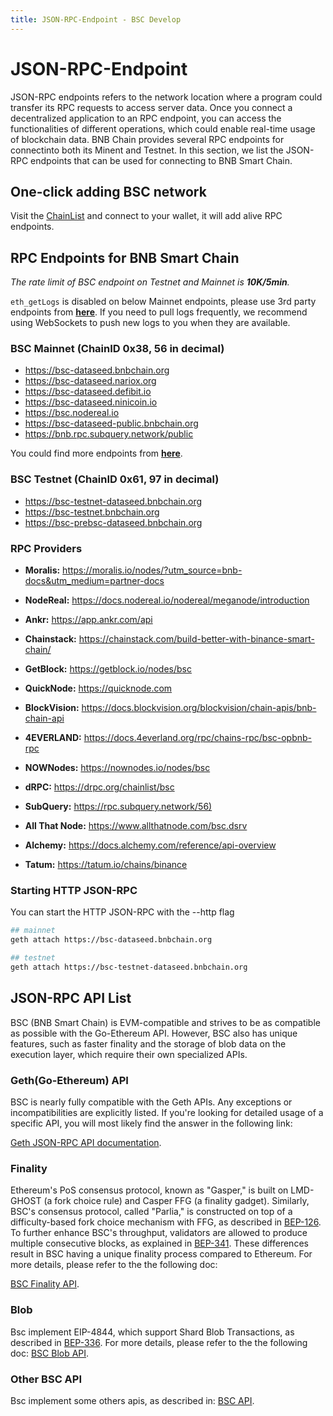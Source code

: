 ```yaml
---
title: JSON-RPC-Endpoint - BSC Develop
---
```



# JSON-RPC-Endpoint

JSON-RPC endpoints refers to the network location where a program could transfer its RPC requests to access server data. Once you connect a decentralized application to an RPC endpoint, you can access the functionalities of different operations, which could enable real-time usage of blockchain data. BNB Chain provides several RPC endpoints for connectinto both its Minent and Testnet. In this section, we list the JSON-RPC endpoints that can be used for connecting to BNB Smart Chain.

## One-click adding BSC network

Visit the [ChainList](https://chainlist.org/chain/56) and connect to your wallet, it will add alive RPC endpoints.

## RPC Endpoints for BNB Smart Chain 

*The rate limit of BSC endpoint on Testnet and Mainnet is **10K/5min**.*

`eth_getLogs` is disabled on below Mainnet endpoints, please use 3rd party endpoints from **[here](https://chainlist.org/chain/56)**.
If you need to pull logs frequently, we recommend using WebSockets to push new logs to you when they are available.

### BSC Mainnet (ChainID 0x38, 56 in decimal)

* https://bsc-dataseed.bnbchain.org
* https://bsc-dataseed.nariox.org
* https://bsc-dataseed.defibit.io
* https://bsc-dataseed.ninicoin.io
* https://bsc.nodereal.io
* https://bsc-dataseed-public.bnbchain.org
* https://bnb.rpc.subquery.network/public

You could find more endpoints from **[here](https://chainlist.org/chain/56)**.

### BSC Testnet (ChainID 0x61, 97 in decimal)

* https://bsc-testnet-dataseed.bnbchain.org
* https://bsc-testnet.bnbchain.org
* https://bsc-prebsc-dataseed.bnbchain.org

### RPC Providers

* **Moralis:** <https://moralis.io/nodes/?utm_source=bnb-docs&utm_medium=partner-docs>

* **NodeReal:** <https://docs.nodereal.io/nodereal/meganode/introduction>

* **Ankr:** <https://app.ankr.com/api>

* **Chainstack:** <https://chainstack.com/build-better-with-binance-smart-chain/>

* **GetBlock:** <https://getblock.io/nodes/bsc>

* **QuickNode:** <https://quicknode.com>
  
* **BlockVision:** <https://docs.blockvision.org/blockvision/chain-apis/bnb-chain-api>

* **4EVERLAND:** <https://docs.4everland.org/rpc/chains-rpc/bsc-opbnb-rpc>

* **NOWNodes:** <https://nownodes.io/nodes/bsc>
  
* **dRPC:** <https://drpc.org/chainlist/bsc>

* **SubQuery:** <https://rpc.subquery.network/56)>

* **All That Node:** <https://www.allthatnode.com/bsc.dsrv>

* **Alchemy:** <https://docs.alchemy.com/reference/api-overview>

* **Tatum:** <https://tatum.io/chains/binance>


### Starting HTTP JSON-RPC

You can start the HTTP JSON-RPC with the --http flag
```bash
## mainnet
geth attach https://bsc-dataseed.bnbchain.org

## testnet
geth attach https://bsc-testnet-dataseed.bnbchain.org
```

## JSON-RPC API List

BSC (BNB Smart Chain) is EVM-compatible and strives to be as compatible as possible with the Go-Ethereum API. However, BSC also has unique features, such as faster finality and the storage of blob data on the execution layer, which require their own specialized APIs.

### Geth(Go-Ethereum) API

BSC is nearly fully compatible with the Geth APIs. Any exceptions or incompatibilities are explicitly listed. If you're looking for detailed usage of a specific API, you will most likely find the answer in the following link:

[Geth JSON-RPC API documentation](https://geth.ethereum.org/docs/interacting-with-geth/rpc).

### Finality

Ethereum's PoS consensus protocol, known as "Gasper," is built on LMD-GHOST (a fork choice rule) and Casper FFG (a finality gadget). Similarly, BSC's consensus protocol, called "Parlia," is constructed on top of a difficulty-based fork choice mechanism with FFG, as described in [BEP-126](https://github.com/bnb-chain/BEPs/blob/master/BEPs/BEP126.md). To further enhance BSC's throughput, validators are allowed to produce multiple consecutive blocks, as explained in [BEP-341](https://github.com/bnb-chain/BEPs/blob/master/BEPs/BEP-341.md). These differences result in BSC having a unique finality process compared to Ethereum. For more details, please refer to the the following doc:

[BSC Finality API](bsc-api-list.md#finality-api).

### Blob

Bsc implement EIP-4844, which support Shard Blob Transactions, as described in  [BEP-336](https://github.com/bnb-chain/BEPs/blob/master/BEPs/BEP-336.md). For more details, please refer to the the following doc: [BSC Blob API](bsc-api-list.md#blob-api).

### Other BSC API

Bsc implement some others apis, as described in: [BSC API](bsc-api-list.md#others). 

